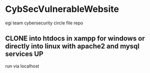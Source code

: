 # CybSecVulnerableWebsite
egi team cybersecurity circle file repo


CLONE into htdocs in xampp for windows 
or directly into linux with apache2 and mysql services UP
------------
run via localhost
